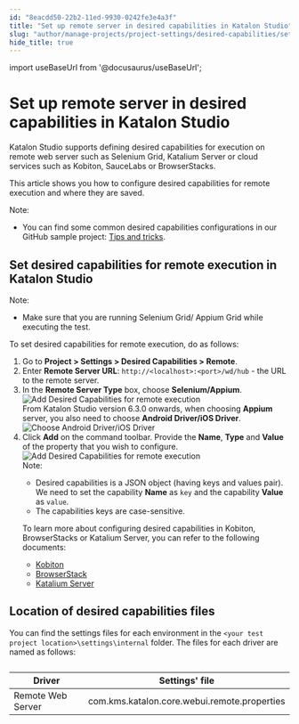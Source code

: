 ```yaml
---
id: "8eacdd50-22b2-11ed-9930-0242fe3e4a3f"
title: "Set up remote server in desired capabilities in Katalon Studio"
slug: "author/manage-projects/project-settings/desired-capabilities/set-up-remote-server-in-desired-capabilities-in-katalon-studio"
hide_title: true
---
```

import useBaseUrl from '@docusaurus/useBaseUrl';


# <a id="id" class="anchor_top_offset"/><a id="ariaid-title1" class="anchor_top_offset"/>Set up remote server in desired capabilities in <span xmlns="http://www.w3.org/1999/xhtml" className="ph">Katalon Studio</span> 

<p xmlns="http://www.w3.org/1999/xhtml" className="p">Katalon Studio supports defining desired capabilities for execution on remote web server such as Selenium Grid, Katalium Server or cloud services such as Kobiton, SauceLabs or BrowserStacks.</p> 
<p xmlns="http://www.w3.org/1999/xhtml" className="p">This article shows you how to configure desired capabilities for remote execution and where they are saved.</p> 
<div xmlns="http://www.w3.org/1999/xhtml" className="p"><div className="note note note_note"><span className="note__title">Note:</span> <ul className="ul"><li className="li"><p className="p">You can find some common desired capabilities configurations in our GitHub sample project: <a className="xref j-external-link" href="https://github.com/katalon-studio-samples/tips-and-tricks" target="_blank">Tips and tricks</a>.</p></li></ul></div></div>

## <a id="task-8626" class="anchor_top_offset"/>Set desired capabilities for remote execution in Katalon Studio

<section xmlns="http://www.w3.org/1999/xhtml" className="section context"><div className="note note note_note"><span className="note__title">Note:</span> <ul className="ul"><li className="li"><p className="p">Make sure that you are running Selenium Grid/ Appium Grid while executing the test.</p></li></ul></div><p className="p">To set desired capabilities for remote execution, do as follows:</p></section> 
<ol xmlns="http://www.w3.org/1999/xhtml" className="ol steps"><li className="li step stepexpand"><span className="ph cmd">Go to <strong className="ph b">Project &gt; Settings &gt; Desired Capabilities &gt; Remote</strong>.</span></li><li className="li step stepexpand"><span className="ph cmd">Enter <strong className="ph b">Remote Server URL</strong>: <code className="ph codeph">http://&lt;localhost&gt;:&lt;port&gt;/wd/hub</code> - the URL to the remote server.</span></li><li className="li step stepexpand"><span className="ph cmd">In the <strong className="ph b">Remote Server Type</strong> box, choose <strong className="ph b">Selenium/Appium</strong>.</span><div className="itemgroup info"><img className="image" src={useBaseUrl("/8eb0ade0-22b2-11ed-9930-0242fe3e4a3f.png")} alt="Add Desired Capabilities for remote execution" /></div><div className="itemgroup info">From Katalon Studio version 6.3.0 onwards, when choosing <strong className="ph b">Appium</strong> server, you also need to choose <strong className="ph b">Android Driver/iOS Driver</strong>.</div><div className="itemgroup info"><img className="image" src={useBaseUrl("/8eb038b0-22b2-11ed-9930-0242fe3e4a3f.png")} alt="Choose Android Driver/iOS Driver" /></div></li><li className="li step stepexpand"><span className="ph cmd">Click <strong className="ph b">Add</strong> on the command toolbar. Provide the <strong className="ph b">Name</strong>, <strong className="ph b">Type</strong> and <strong className="ph b">Value</strong> of the property that you wish to configure.</span><div className="itemgroup info"><img className="image" src={useBaseUrl("/8eaf7560-22b2-11ed-9930-0242fe3e4a3f.png")} alt="Add Desired Capabilities for remote execution" /></div><div className="itemgroup info"><div className="note note note_note"><span className="note__title">Note:</span> <ul className="ul"><li className="li">Desired capabilities is a JSON object (having keys and values pair). We need to set the capability <strong className="ph b">Name</strong> as <code className="ph codeph">key</code> and the capability <strong className="ph b">Value</strong> as <code className="ph codeph">value</code>.</li><li className="li">The capabilities keys are case-sensitive.</li></ul></div></div><div className="itemgroup info"><p className="p">To learn more about configuring desired capabilities in Kobiton, BrowserStacks or Katalium Server, you can refer to the following documents:</p><ul className="ul"><li className="li"><a className="xref" href="/execute/cloud-based-test-execution/integration-with-other-vendors-for-cloud-execution/kobiton-integration/kobiton-integration-with-katalon-studio#id_2">Kobiton</a></li><li className="li"><a className="xref" href="/execute/cloud-based-test-execution/integration-with-other-vendors-for-cloud-execution/browserstack-integration">BrowserStack</a></li><li className="li"><a className="xref" href="/plugins-and-add-ons/katalium-server/katalium-server---execute-katalon-studios-scripts-on-remote-machines">Katalium Server</a></li></ul></div></li></ol> 

## <a id="concept-1585" class="anchor_top_offset"/>Location of desired capabilities files

<p xmlns="http://www.w3.org/1999/xhtml" className="p">You can find the settings files for each environment in the <code className="ph codeph">&lt;your test project location&gt;\settings\internal</code> folder. The files for each driver are named as follows:</p> 
<table xmlns="http://www.w3.org/1999/xhtml" className="table"><caption /><colgroup><col /><col /></colgroup><thead className="thead"><tr className><th className="entry anchor_top_offset" id="concept-1585__entry__1">Driver</th>       <th className="entry anchor_top_offset" id="concept-1585__entry__2">Settings' file</th></tr></thead><tbody className="tbody"><tr className><td className="entry" headers="concept-1585__entry__1 concept-1585__entry__2 ">Remote Web Server</td>       <td className="entry" headers="concept-1585__entry__1 concept-1585__entry__2 ">com.kms.katalon.core.webui.remote.properties</td></tr></tbody></table> 
